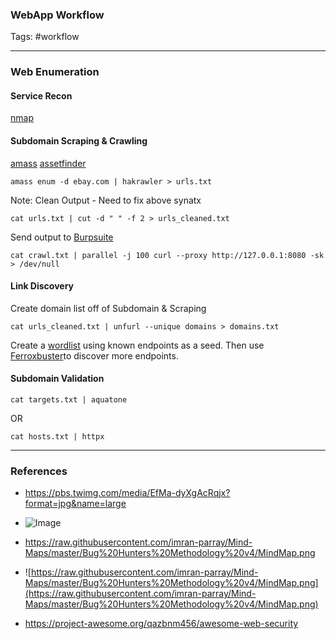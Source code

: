 ### WebApp Workflow
Tags: #workflow

---

### Web Enumeration

#### Service Recon

[nmap](Recon/nmap)

#### Subdomain Scraping & Crawling

[amass](Recon/amass)
[assetfinder](Recon/assetfinder)

`amass enum -d ebay.com | hakrawler > urls.txt`

Note: Clean Output - Need to fix above synatx

`cat urls.txt | cut -d " " -f 2 > urls_cleaned.txt`

 Send output to [Burpsuite](Recon/Burpsuite)

`cat crawl.txt | parallel -j 100 curl --proxy http://127.0.0.1:8080 -sk > /dev/null`

#### Link Discovery

Create domain list off of Subdomain & Scraping

`cat urls_cleaned.txt | unfurl --unique domains > domains.txt`

Create a [wordlist](5_Wordlist_workflow.md) using known endpoints as a seed. Then use [Ferroxbuster](Recon/Ferroxbuster)to discover more endpoints.

#### Subdomain Validation

`cat targets.txt | aquatone`

OR

`cat hosts.txt | httpx`

---

### References

* https://pbs.twimg.com/media/EfMa-dyXgAcRqjx?format=jpg&name=large

* ![Image](https://pbs.twimg.com/media/EfMa-dyXgAcRqjx?format=jpg&name=large)

* https://raw.githubusercontent.com/imran-parray/Mind-Maps/master/Bug%20Hunters%20Methodology%20v4/MindMap.png

* ![https://raw.githubusercontent.com/imran-parray/Mind-Maps/master/Bug%20Hunters%20Methodology%20v4/MindMap.png](https://raw.githubusercontent.com/imran-parray/Mind-Maps/master/Bug%20Hunters%20Methodology%20v4/MindMap.png)

* https://project-awesome.org/qazbnm456/awesome-web-security